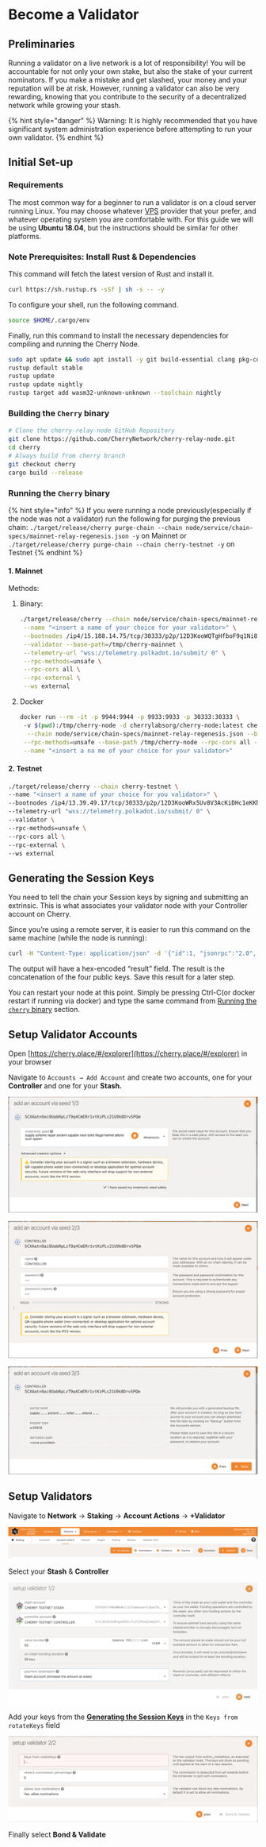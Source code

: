 # Become a Validator

## Preliminaries

Running a validator on a live network is a lot of responsibility! You will be accountable for not only your own stake, but also the stake of your current nominators. If you make a mistake and get slashed, your money and your reputation will be at risk. However, running a validator can also be very rewarding, knowing that you contribute to the security of a decentralized network while growing your stash.

{% hint style="danger" %}
Warning: It is highly recommended that you have significant system administration experience before attempting to run your own validator.
{% endhint %}

## Initial Set-up

### Requirements

The most common way for a beginner to run a validator is on a cloud server running Linux. You may choose whatever [VPS](https://wiki.polkadot.network/docs/maintain-guides-how-to-validate-polkadot#vps-list) provider that your prefer, and whatever operating system you are comfortable with. For this guide we will be using **Ubuntu 18.04**, but the instructions should be similar for other platforms.

### Note Prerequisites: Install Rust & Dependencies

This command will fetch the latest version of Rust and install it.

```bash
curl https://sh.rustup.rs -sSf | sh -s -- -y
```

To configure your shell, run the following command.

```bash
source $HOME/.cargo/env
```

Finally, run this command to install the necessary dependencies for compiling and running the Cherry Node.

```bash
sudo apt update && sudo apt install -y git build-essential clang pkg-config curl libssl-dev llvm libudev-dev
rustup default stable
rustup update
rustup update nightly
rustup target add wasm32-unknown-unknown --toolchain nightly
```

### Building the `Cherry` binary

```bash
# Clone the cherry-relay-node GitHub Repository
git clone https://github.com/CherryNetwork/cherry-relay-node.git
cd cherry
# Always build from cherry branch
git checkout cherry
cargo build --release
```

### Running the **`Cherry`** binary

{% hint style="info" %}
If you were running a node previously(especially if the node was not a validator) run the following for purging the previous chain: `./target/release/cherry purge-chain --chain node/service/chain-specs/mainnet-relay-regenesis.json -y` on Mainnet
or
`./target/release/cherry purge-chain --chain cherry-testnet -y` on Testnet
{% endhint %}

#### 1. Mainnet

Methods:
1. Binary:
   ```bash
   ./target/release/cherry --chain node/service/chain-specs/mainnet-relay-regenesis.json \
	--name "<insert a name of your choice for your validator>" \
	--bootnodes /ip4/15.188.14.75/tcp/30333/p2p/12D3KooWQTgHfboF9q1Ni8q3vG3MVJL5RMxYxYJvLnw3z7P2Mejp \
	--validator --base-path=/tmp/cherry-mainnet \
	--telemetry-url "wss://telemetry.polkadot.io/submit/ 0" \
	--rpc-methods=unsafe \
	--rpc-cors all \
	--rpc-external \
	--ws external

   ```
2. Docker
   ```bash
   docker run --rm -it -p 9944:9944 -p 9933:9933 -p 30333:30333 \ 
	-v $(pwd):/tmp/cherry-node -d cherrylabsorg/cherry-node:latest cherry \
	 --chain node/service/chain-specs/mainnet-relay-regenesis.json --bootnodes /ip4/15.188.14.75/tcp/30333/p2p/12D3KooWQTgHfboF9q1Ni8q3vG3MVJL5RMxYxYJvLnw3z7P2Mejp \
	--rpc-methods=unsafe --base-path /tmp/cherry-node --rpc-cors all --rpc-external --ws-external --validator \
	--name "<insert a na me of your choice for your validator>"
   ```
#### 2. Testnet

```bash
./target/release/cherry --chain cherry-testnet \
--name "<insert a name of your choice for you validator>" \
--bootnodes /ip4/13.39.49.17/tcp/30333/p2p/12D3KooWRx5Uv8V3AcKiDHc1eKKhFBenmg7rJHnrFTpaiCtUomX9 \
--telemetry-url "wss://telemetry.polkadot.io/submit/ 0" \
--validator \
--rpc-methods=unsafe \
--rpc-cors all \
--rpc-external \
--ws external
```

## Generating the Session Keys

You need to tell the chain your Session keys by signing and submitting an extrinsic. This is what associates your validator node with your Controller account on Cherry.

Since you’re using a remote server, it is easier to run this command on the same machine (while the node is running):

```bash
curl -H "Content-Type: application/json" -d '{"id":1, "jsonrpc":"2.0", "method": "author_rotateKeys", "params":[]}' http://localhost:9933
```

The output will have a hex-encoded “result” field. The result is the concatenation of the four public keys. Save this result for a later step.

You can restart your node at this point. Simply be pressing Ctrl-C(or docker restart <CONTAINER ID> if running via docker) and type the same command from [Running the `cherry` binary](../../quickstart/installing-the-cherry-node.md) section.

## Setup Validator Accounts

Open [https://cherry.place/#/explorer](https://cherry.place/#/explorer) in your browser

Navigate to `Accounts → Add Account` and create two accounts, one for your **Controller** and one for your **Stash.**

![](<../../.gitbook/assets/image (12).png>)

![](<../../.gitbook/assets/image (8) (1).png>)

![](<../../.gitbook/assets/image (18) (1).png>)

## Setup Validators

Navigate to **Network** → **Staking** → **Account Actions** → **+Validator**

![](<../../.gitbook/assets/image (14) (1).png>)

Select your **Stash** & **Controller**

![](<../../.gitbook/assets/Screenshot 2022-11-17 at 8.33.14 PM.png>)

Add your keys from the [**Generating the Session Keys**](become-a-validator.md#generating-the-session-keys) in the `Keys from rotateKeys` field

![](<../../.gitbook/assets/image (2) (1).png>)

Finally select **Bond & Validate**
